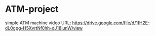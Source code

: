 # ATM-project
simple ATM machine 
video URL:
https://drive.google.com/file/d/1fH2E-dL0gpg-H5XvrtNf0hh-dJ18lunW/view
